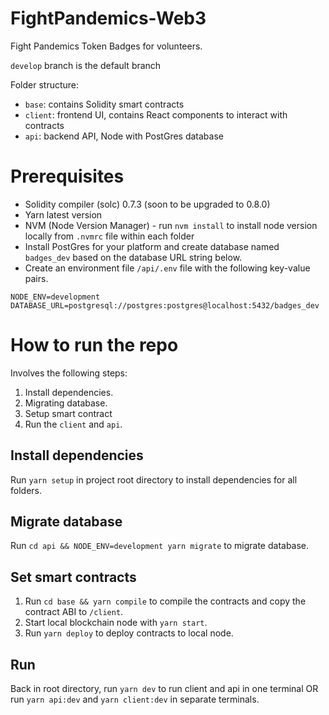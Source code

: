 # FightPandemics-Web3

Fight Pandemics Token Badges for volunteers.

`develop` branch is the default branch

Folder structure:
- `base`: contains Solidity smart contracts
- `client`: frontend UI, contains React components to interact with contracts
- `api`: backend API, Node with PostGres database

# Prerequisites
- Solidity compiler (solc) 0.7.3 (soon to be upgraded to 0.8.0)
- Yarn latest version
- NVM (Node Version Manager) - run `nvm install` to install node version locally from `.nvmrc` file within each folder
- Install PostGres for your platform and create database named `badges_dev` based on the database URL string below.
- Create an environment file `/api/.env` file with the following key-value pairs.
```
NODE_ENV=development
DATABASE_URL=postgresql://postgres:postgres@localhost:5432/badges_dev
```

# How to run the repo
Involves the following steps:
1. Install dependencies.
2. Migrating database.
3. Setup smart contract
4. Run the `client` and `api`.

## Install dependencies
Run `yarn setup` in project root directory to install dependencies for all folders.

## Migrate database
Run `cd api && NODE_ENV=development yarn migrate` to migrate database.

## Set smart contracts
1. Run `cd base && yarn compile` to compile the contracts and copy the contract ABI to `/client`.
2. Start local blockchain node with `yarn start`.
3. Run `yarn deploy` to deploy contracts to local node.

## Run
Back in root directory, run `yarn dev` to run client and api in one terminal OR run `yarn api:dev` and `yarn client:dev` in separate terminals.
